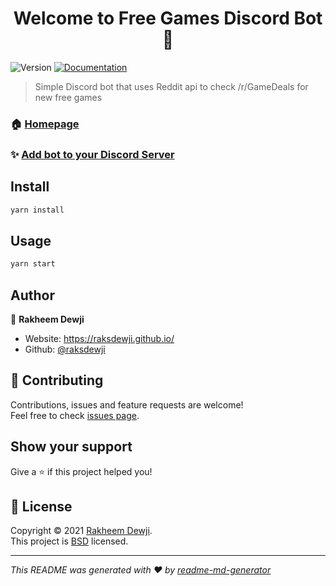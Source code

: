 <h1 align="center">Welcome to Free Games Discord Bot 👋</h1>
<p>
  <img alt="Version" src="https://img.shields.io/badge/version-1.0-blue.svg?cacheSeconds=2592000" />
  <a href="https://github.com/raksdewji/free-games-discord-bot#readme" target="_blank">
    <img alt="Documentation" src="https://img.shields.io/badge/documentation-yes-brightgreen.svg" />
  </a>
</p>

> Simple Discord bot that uses Reddit api to check /r/GameDeals for new free games

### 🏠 [Homepage](https://github.com/raksdewji/free-games-discord-bot#readme)

### ✨ [Add bot to your Discord Server](https://discord.com/oauth2/authorize?client_id=791791586731884606&scope=bot)

## Install

```sh
yarn install
```

## Usage

```sh
yarn start
```

## Author

👤 **Rakheem Dewji**

* Website: https://raksdewji.github.io/
* Github: [@raksdewji](https://github.com/raksdewji)

## 🤝 Contributing

Contributions, issues and feature requests are welcome!<br />Feel free to check [issues page](https://github.com/raksdewji/free-games-discord-bot/issues). 

## Show your support

Give a ⭐️ if this project helped you!

## 📝 License

Copyright © 2021 [Rakheem Dewji](https://github.com/raksdewji).<br />
This project is [BSD](https://github.com/raksdewji/free-games-discord-bot/blob/master/LICENSE) licensed.

***
_This README was generated with ❤️ by [readme-md-generator](https://github.com/kefranabg/readme-md-generator)_